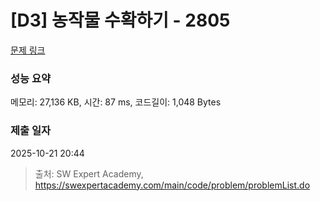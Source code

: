# [D3] 농작물 수확하기 - 2805 

[문제 링크](https://swexpertacademy.com/main/code/problem/problemDetail.do?contestProbId=AV7GLXqKAWYDFAXB) 

### 성능 요약

메모리: 27,136 KB, 시간: 87 ms, 코드길이: 1,048 Bytes

### 제출 일자

2025-10-21 20:44



> 출처: SW Expert Academy, https://swexpertacademy.com/main/code/problem/problemList.do